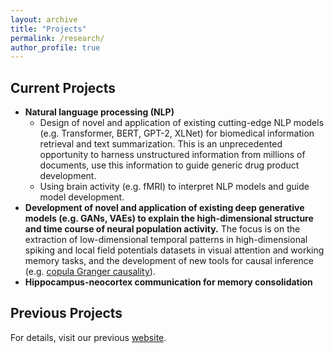 ```yaml
---
layout: archive
title: "Projects"
permalink: /research/
author_profile: true
---
```

Current Projects
---
* **Natural language processing (NLP)**
  - Design of novel and application of existing cutting-edge NLP models (e.g. Transformer, BERT, GPT-2, XLNet) for biomedical information retrieval and text summarization. This is an unprecedented opportunity to harness unstructured information from millions of documents, use this information to guide generic drug product development.  
  - Using brain activity (e.g. fMRI) to interpret NLP models and guide model development. 
* **Development of novel and application of existing deep generative models (e.g. GANs, VAEs) to explain the high-dimensional structure and time course of neural population activity.** The focus is on the extraction of low-dimensional temporal patterns in high-dimensional spiking and local field potentials datasets in visual attention and working memory tasks, and the development of new tools for causal inference (e.g. [copula Granger causality](https://liang-lab.org/software/)). 
* **Hippocampus-neocortex communication for memory consolidation**

Previous Projects
---
For details, visit our previous [website](http://www.biomed.drexel.edu/labs/liang/research.htm). 


